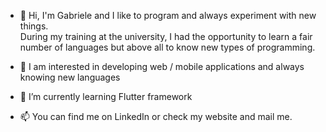 - 👋 Hi, I'm Gabriele and I like to program and always experiment with new things.<br>During my training at the university, I had the opportunity to learn a fair number of languages but above all to know new types of programming.

- 👀 I am interested in developing web / mobile applications and always knowing new languages

- 🌱 I’m currently learning Flutter framework

- 📫 You can find me on LinkedIn or check my <a src="https://gabrielepinese.github.io/portfolio/">website</a> and mail me.

<!---
gabrielepinese/gabrielepinese is a ✨ special ✨ repository because its `README.md` (this file) appears on your GitHub profile.
You can click the Preview link to take a look at your changes.
--->
